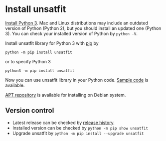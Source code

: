 # Install unsatfit

[Install Python 3](https://wiki.python.org/moin/BeginnersGuide/Download). Mac and Linux distributions may include an outdated version of Python (Python 2), but you should install an updated one (Python 3). You can check your installed version of Python by ```python -V```.

Install unsatfit library for Python 3 with [pip](https://pip.pypa.io/en/stable/getting-started/) by

```
python -m pip install unsatfit
```

or to specify Python 3

```
python3 -m pip install unsatfit
```

Now you can use unsatfit library in your Python code. [Sample code](code.md) is available.

[APT repository](https://sekika.github.io/apt/) is available for installing on Debian system.

## Version control
- Latest release can be checked by [release history](https://pypi.org/project/unsatfit/#history).
- Installed version can be checked by ```python -m pip show unsatfit```
- Upgrade unsatfit by ```python -m pip install --upgrade unsatfit```
